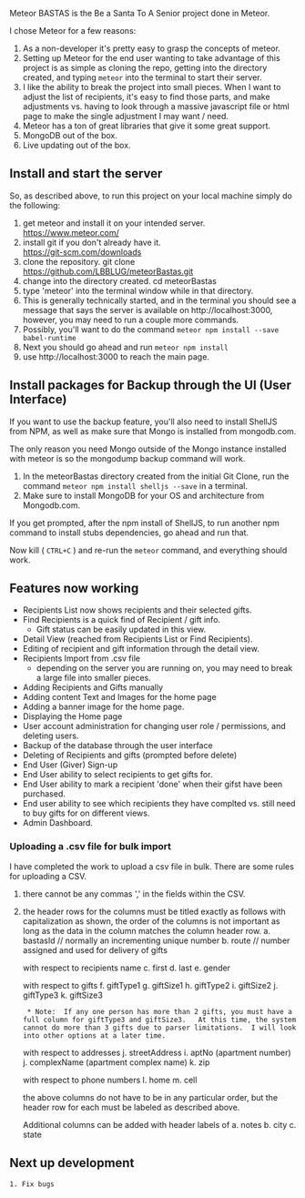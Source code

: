 Meteor BASTAS is the Be a Santa To A Senior project done in Meteor.

I chose Meteor for a few reasons:

1. As a non-developer it's pretty easy to grasp the concepts of meteor.
2. Setting up Meteor for the end user wanting to take advantage of this project is as simple as cloning the repo, getting into the directory created, and typing `meteor` into the terminal to start their server.
3. I like the ability to break the project into small pieces.  When I want to adjust the list of recipients, it's easy to find those parts, and make adjustments vs. having to look through a massive javascript file or html page to make the single adjustment I may want / need.
4. Meteor has a ton of great libraries that give it some great support.
5. MongoDB out of the box.
6. Live updating out of the box.

## Install and start the server

So, as described above, to run this project on your local machine simply do the following:

1. get meteor and install it on your intended server.
    https://www.meteor.com/
2. install git if you don't already have it.  
    https://git-scm.com/downloads
3. clone the repository.
    git clone https://github.com/LBBLUG/meteorBastas.git
4. change into the directory created.
    cd meteorBastas
5. type 'meteor' into the terminal window while in that directory.
6. This is generally technically started, and in the terminal you should see a message that says the server is available on http://localhost:3000, however, you may need to run a couple more commands.
7. Possibly, you'll want to do the command `meteor npm install --save babel-runtime`
8. Next you should go ahead and run `meteor npm install`
9. use http://localhost:3000 to reach the main page.

## Install packages for Backup through the UI (User Interface)

If you want to use the backup feature, you'll also need to install ShellJS from NPM, as well as make sure that Mongo is installed from mongodb.com.

The only reason you need Mongo outside of the Mongo instance installed with meteor is so the mongodump backup command will work.

1. In the meteorBastas directory created from the initial Git Clone, run the command `meteor npm install shelljs --save` in a terminal.
2. Make sure to install MongoDB for your OS and architecture from Mongodb.com.

If you get prompted, after the npm install of ShellJS, to run another npm command to install stubs dependencies, go ahead and run that.

Now kill ( `CTRL+C` ) and re-run the `meteor` command, and everything should work.

## Features now working

- Recipients List now shows recipients and their selected gifts.
- Find Recipients is a quick find of Recipient / gift info.  
    - Gift status can be easily updated in this view.
- Detail View (reached from Recipients List or Find Recipients).
- Editing of recipient and gift information through the detail view.
- Recipients Import from .csv file
    - depending on the server you are running on, you may need to break a large file into smaller pieces.
- Adding Recipients and Gifts manually
- Adding content Text and Images for the home page
- Adding a banner image for the home page.
- Displaying the Home page
- User account administration for changing user role / permissions, and deleting users.
- Backup of the database through the user interface
- Deleting of Recipients and gifts (prompted before delete)
- End User (Giver) Sign-up
- End User ability to select recipients to get gifts for.
- End User ability to mark a recipient 'done' when their gifst have been purchased.
- End user ability to see which recipients they have complted vs. still need to buy gifts for on different views.
- Admin Dashboard.

### Uploading a .csv file for bulk import

I have completed the work to upload a csv file in bulk.  There are some rules for uploading a CSV.

1. there cannot be any commas ',' in the fields within the CSV.  
2. the header rows for the columns must be titled exactly as follows with capitalization as shown, the order of the columns is not important as long as the data in the column matches the column header row.
a. bastasId  // normally an incrementing unique number
b. route  // number assigned and used for delivery of gifts

    with respect to recipients name
        c. first
        d. last
        e. gender

    with respect to gifts
        f. giftType1
        g. giftSize1
        h. giftType2
        i. giftSize2
        j. giftType3
        k. giftSize3

        * Note:  If any one person has more than 2 gifts, you must have a full column for giftType3 and giftSize3.   At this time, the system cannot do more than 3 gifts due to parser limitations.  I will look into other options at a later time.

    with respect to addresses
        j. streetAddress
        i. aptNo (apartment number)
        j. complexName (apartment complex name)
        k. zip

    with respect to phone numbers
        l. home
        m. cell

    the above columns do not have to be in any particular order, but the header row for each must be labeled as described above.

    Additional columns can be added with header labels of
        a. notes
        b. city
        c. state


## Next up development

    1. Fix bugs
